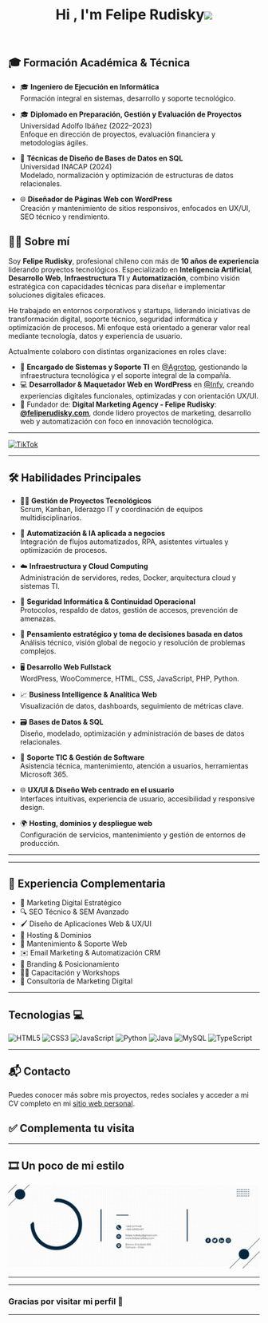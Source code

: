 <h1 align="center"><b>Hi , I'm Felipe Rudisky</b><img src="https://media.giphy.com/media/hvRJCLFzcasrR4ia7z/giphy.gif" width="35"></h1>
<!--  -->

<br>

## 🎓 Formación Académica & Técnica

- 🎓 **Ingeniero de Ejecución en Informática**  
  Formación integral en sistemas, desarrollo y soporte tecnológico.

- 🎓 **Diplomado en Preparación, Gestión y Evaluación de Proyectos**  
  Universidad Adolfo Ibáñez (2022–2023)  
  Enfoque en dirección de proyectos, evaluación financiera y metodologías ágiles.

- 🧠 **Técnicas de Diseño de Bases de Datos en SQL**  
  Universidad INACAP (2024)  
  Modelado, normalización y optimización de estructuras de datos relacionales.

- 🌐 **Diseñador de Páginas Web con WordPress**  
  Creación y mantenimiento de sitios responsivos, enfocados en UX/UI, SEO técnico y rendimiento.



## 👨‍💻 Sobre mí

Soy **Felipe Rudisky**, profesional chileno con más de **10 años de experiencia** liderando proyectos tecnológicos. Especializado en **Inteligencia Artificial**, **Desarrollo Web**, **Infraestructura TI** y **Automatización**, combino visión estratégica con capacidades técnicas para diseñar e implementar soluciones digitales eficaces.

He trabajado en entornos corporativos y startups, liderando iniciativas de transformación digital, soporte técnico, seguridad informática y optimización de procesos. Mi enfoque está orientado a generar valor real mediante tecnología, datos y experiencia de usuario.


Actualmente colaboro con distintas organizaciones en roles clave:

- 🔧 **Encargado de Sistemas y Soporte TI** en [@Agrotop](https://empresasagrotop.cl), gestionando la infraestructura tecnológica y el soporte integral de la compañía.
- 💻 **Desarrollador & Maquetador Web en WordPress** en [@Infy](https://agenciaintegrify.myportfolio.com/work), creando experiencias digitales funcionales, optimizadas y con orientación UX/UI.
- 🚀 Fundador de: **Digital Marketing Agency - Felipe Rudisky**: [**@feliperudisky.com**](https://www.feliperudisky.com), donde lidero proyectos de marketing, desarrollo web y automatización con foco en innovación tecnológica.

---
[![TikTok](https://img.shields.io/badge/TikTok-%23000000.svg?style=for-the-badge&logo=TikTok&logoColor=white)](#)



---
## 🛠️ Habilidades Principales

- 👨‍💼 **Gestión de Proyectos Tecnológicos**  
  Scrum, Kanban, liderazgo IT y coordinación de equipos multidisciplinarios.

- 🤖 **Automatización & IA aplicada a negocios**  
  Integración de flujos automatizados, RPA, asistentes virtuales y optimización de procesos.

- ☁️ **Infraestructura y Cloud Computing**  
  Administración de servidores, redes, Docker, arquitectura cloud y sistemas TI.

- 🔐 **Seguridad Informática & Continuidad Operacional**  
  Protocolos, respaldo de datos, gestión de accesos, prevención de amenazas.

- 🧠 **Pensamiento estratégico y toma de decisiones basada en datos**  
  Análisis técnico, visión global de negocio y resolución de problemas complejos.

- 🖥️ **Desarrollo Web Fullstack**  
  WordPress, WooCommerce, HTML, CSS, JavaScript, PHP, Python.

- 📈 **Business Intelligence & Analítica Web**  
  Visualización de datos, dashboards, seguimiento de métricas clave.

- 🗃️ **Bases de Datos & SQL**  
  Diseño, modelado, optimización y administración de bases de datos relacionales.

- 🔧 **Soporte TIC & Gestión de Software**  
  Asistencia técnica, mantenimiento, atención a usuarios, herramientas Microsoft 365.

- 🌐 **UX/UI & Diseño Web centrado en el usuario**  
  Interfaces intuitivas, experiencia de usuario, accesibilidad y responsive design.

- 🌍 **Hosting, dominios y despliegue web**  
  Configuración de servicios, mantenimiento y gestión de entornos de producción.

---
---

## 🎨 Experiencia Complementaria

- 🎯 Marketing Digital Estratégico
- 🔍 SEO Técnico & SEM Avanzado
- 🖌️ Diseño de Aplicaciones Web & UX/UI
- 🧩 Hosting & Dominios
- 🔧 Mantenimiento & Soporte Web
- ✉️ Email Marketing & Automatización CRM
- 🧠 Branding & Posicionamiento
- 🧑‍🏫 Capacitación y Workshops
- 💼 Consultoría de Marketing Digital

---
## Tecnologias 💻
![HTML5](https://img.shields.io/badge/html5-%23E34F26.svg?style=for-the-badge&logo=html5&logoColor=white)
![CSS3](https://img.shields.io/badge/css3-%231572B6.svg?style=for-the-badge&logo=css3&logoColor=white)
![JavaScript](https://img.shields.io/badge/javascript-%23323330.svg?style=for-the-badge&logo=javascript&logoColor=%23F7DF1E)
![Python](https://img.shields.io/badge/python-3670A0?style=for-the-badge&logo=python&logoColor=ffdd54)
![Java](https://img.shields.io/badge/java-%23ED8B00.svg?style=for-the-badge&logo=openjdk&logoColor=white)
![MySQL](https://img.shields.io/badge/mysql-%2300f.svg?style=for-the-badge&logo=mysql&logoColor=white)
![TypeScript](https://img.shields.io/badge/typescript-%23007ACC.svg?style=for-the-badge&logo=typescript&logoColor=white)



---

## 📬 Contacto

Puedes conocer más sobre mis proyectos, redes sociales y acceder a mi CV completo en mi [sitio web personal](https://www.feliperudisky.com).
## ✅ Complementa tu visita
---

## 🎞️ Un poco de mi estilo

![GIF personal](FirmaCorreoGif.gif)

---



---

### Gracias por visitar mi perfil 🙌


---






